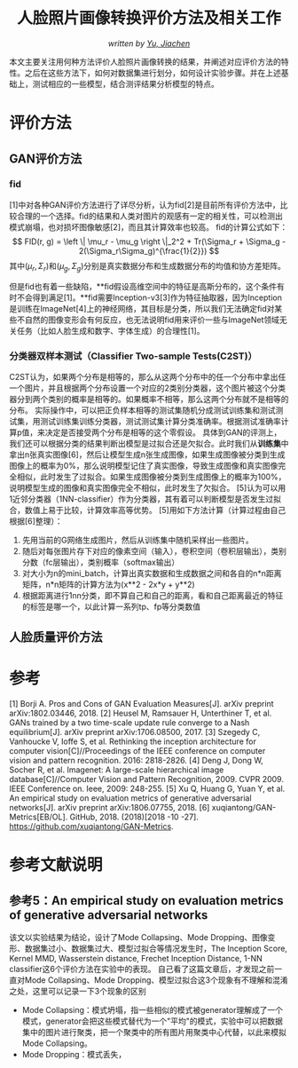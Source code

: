 <center><h1>人脸照片画像转换评价方法及相关工作</h1></center>

<center><i>written by  <a href="http://yujiachen.top/">Yu, Jiachen</a></i></center>

本文主要关注用何种方法评价人脸照片画像转换的结果，并阐述对应评价方法的特性。之后在这些方法下，如何对数据集进行划分，如何设计实验步骤。并在上述基础上，测试相应的一些模型，结合测评结果分析模型的特点。

# 评价方法

## GAN评价方法

### fid
[1]中对各种GAN评价方法进行了详尽分析，认为fid[2]是目前所有评价方法中，比较合理的一个选择。fid的结果和人类对图片的观感有一定的相关性，可以检测出模式崩塌，也对损坏图像敏感[2]，而且其计算效率也较高。
fid的计算公式如下：
$$
FID(r, g) = \left \| \mu_r - \mu_g \right \|_2^2 + Tr(\Sigma_r + \Sigma_g - 2(\Sigma_r\Sigma_g)^{\frac{1}{2}})
$$
其中$(\mu_r, \Sigma_r)$和$(\mu_g, \Sigma_g)$分别是真实数据分布和生成数据分布的均值和协方差矩阵。

但是fid也有着一些缺陷，**fid假设高维空间中的特征是高斯分布的，这个条件有时不会得到满足[1]。**fid需要Inception-v3[3]作为特征抽取器，因为Inception是训练在ImageNet[4]上的神经网络，其目标是分类，所以我们无法确定fid对某些不自然的图像变形会有何反应，也无法说明fid用来评价一些与ImageNet领域无关任务（比如人脸生成和数字、字体生成）的合理性[1]。

### 分类器双样本测试（Classifier Two-sample Tests(C2ST)）
C2ST认为，如果两个分布是相等的，那么从这两个分布中的任一个分布中拿出任一个图片，并且根据两个分布设置一个对应的2类别分类器，这个图片被这个分类器分到两个类别的概率是相等的。如果概率不相等，那么这两个分布就不是相等的分布。
实际操作中，可以把正负样本相等的测试集随机分成测试训练集和测试测试集，用测试训练集训练分类器，测试测试集计算分类准确率。根据测试准确率计算p值，来决定是否接受两个分布是相等的这个零假设。
具体到GAN的评测上，我们还可以根据分类的结果判断出模型是过拟合还是欠拟合。此时我们从**训练集**中拿出n张真实图像[6]，然后让模型生成n张生成图像，如果生成图像被分类到生成图像上的概率为0%，那么说明模型记住了真实图像，导致生成图像和真实图像完全相似，此时发生了过拟合。如果生成图像被分类到生成图像上的概率为100%，说明模型生成的图像和真实图像完全不相似，此时发生了欠拟合。
[5]认为可以用1近邻分类器（1NN-classifier）作为分类器，其有着可以判断模型是否发生过拟合，数值上易于比较，计算效率高等优势。
[5]用如下方法计算（计算过程由自己根据[6]整理）：
1. 先用当前的G网络生成图片，然后从训练集中随机采样出一些图片。
2. 随后对每张图片存下对应的像素空间（输入），卷积空间（卷积层输出），类别分数（fc层输出），类别概率（softmax输出）
3. 对大小为n的mini_batch，计算出真实数据和生成数据之间和各自的n\*n距离矩阵，n\*n矩阵的计算方法为(x\*\*2 - 2x\*y + y\*\*2)
4. 根据距离进行1nn分类，即不算自己和自己的距离，看和自己距离最近的特征的标签是哪一个，以此计算一系列tp、fp等分类数值

## 人脸质量评价方法

# 参考
[1] Borji A. Pros and Cons of GAN Evaluation Measures[J]. arXiv preprint arXiv:1802.03446, 2018.
[2] Heusel M, Ramsauer H, Unterthiner T, et al. GANs trained by a two time-scale update rule converge to a Nash equilibrium[J]. arXiv preprint arXiv:1706.08500, 2017.
[3] Szegedy C, Vanhoucke V, Ioffe S, et al. Rethinking the inception architecture for computer vision[C]//Proceedings of the IEEE conference on computer vision and pattern recognition. 2016: 2818-2826.
[4] Deng J, Dong W, Socher R, et al. Imagenet: A large-scale hierarchical image database[C]//Computer Vision and Pattern Recognition, 2009. CVPR 2009. IEEE Conference on. Ieee, 2009: 248-255.
[5] Xu Q, Huang G, Yuan Y, et al. An empirical study on evaluation metrics of generative adversarial networks[J]. arXiv preprint arXiv:1806.07755, 2018.
[6] xuqiantong/GAN-Metrics[EB/OL]. GitHub, 2018. (2018)[2018 -10 -27]. https://github.com/xuqiantong/GAN-Metrics.

# 参考文献说明
## 参考5：An empirical study on evaluation metrics of generative adversarial networks
该文以实验结果为结论，设计了Mode Collapsing、Mode Dropping、图像变形、数据集过小、数据集过大、模型过拟合等情况发生时，The Inception Score, Kernel MMD, Wasserstein distance, Frechet Inception Distance, 1-NN classifier这6个评价方法在实验中的表现。
自己看了这篇文章后，才发现之前一直对Mode Collapsing、Mode Dropping、模型过拟合这3个现象有不理解和混淆之处，这里可以记录一下3个现象的区别
- Mode Collapsing：模式坍塌，指一些相似的模式被generator理解成了一个模式，generator会把这些模式替代为一个"平均"的模式，实验中可以把数据集中的图片进行聚类，把一个聚类中的所有图片用聚类中心代替，以此来模拟Mode Collapsing。
- Mode Dropping：模式丢失，
